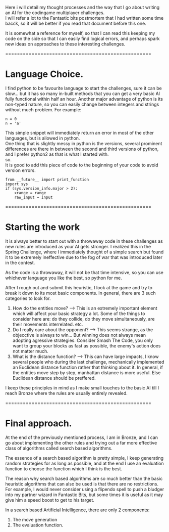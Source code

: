 Here i will detail my thought processes and the way that I go about writing an AI for the codingame multiplayer challenges.  
I will refer a lot to the Fantastic bits postmortem that I had written some time bacck, so it will be better if you read that document before this one.  
  
It is somewhat a reference for myself, so that I can read this keeping my code on the side so that I can easily find logical errors, and perhaps spark new ideas on approaches to these interesting challenges.  
  
==================================================  
  
Language Choice. 
==================================================  
  
I find python to be favourite language to start the challenges, sure it can be slow... but it has so many in-built methods that you can get a very basic AI fully functional within half an hour. Another major advantage of python is its non-typed nature, so you can easily change between integers and strings without much problem. For example:  
```
n = 0
n = 'a'
``` 
This simple snippet will immediately return an error in most of the other languages,  but is allowed in python.  
One thing that is slightly messy in python is the versions, several prominent differences are there in between the second and third versions of python, and I prefer python2 as that is what I started with.  
so.  
It is good to add this piece of code to the beginning of your code to avoid version errors. 
```
from __future__ import print_function  
import sys  
if (sys.version_info.major > 2):  
    xrange = range  
    raw_input = input  
```
==================================================  
  
Starting the work
==================================================  
  
It is always better to start out with a throwaway code in these challenges as new rules are introduced as your AI gets stronger. I realized this in the Spring Challenge, where I immediately thought of a simple search but found it to be extremely ineffective due to the fog of war that was introduced later in the contest.  
  
As the code is a throwaway, it will not be that time intensive, so you can use whichever language you like the best, so python for me.  
  
After I rough out and submit this heuristic, I look at the game and try to break it down to its most basic components. In general, there are 3 such categories to look for.  
1) How do the entities move? --> This is an extremely important element which will affect your basic strategy a lot. Some of the things to consider here are: do they collide, do they move simultaneously, are their movements interrelated. etc.  
2) Do I really care about the opponent? --> This seems strange, as the objecctive is always to win... But winning does not always mean adopting agressive strategies. Consider Smash The Code, you only want to group your blocks as fast as possible, the enemy's action does not matter much.  
3) What is the distance function? --> This can have large impacts, I know several people who during the last challenge, mechanically implemented an Euclidean distance function rather that thinking about it. In general, if the entities move step by step, manhattan distance is more useful. Else Euclidean distance should be preffered.  
  
I keep these principles in mind as I make small touches to the basic AI till I reach Bronze where the rules are usually entirely revealed.  
  
==================================================  
  
Final approach. 
==================================================   
  
At the end of the previously mentioned process, I am in Bronze, and I can go about implementing the other rules and trying out a far more effective class of algorithms called search based algorithms.  
  
The essence of a search based algorithm is pretty simple, I keep generating random strategies for as long as possible, and at the end I use an evaluation function to choose the function which I think is the best.  
  
The reason why search based algorithms are so much better than the basic heuristic algorithms that can also be used is that there are no restrictions. For example, I would never consider using a flipendo spell to push a bludger into my partner wizard in Fantastic Bits, but some times it is useful as it may give him a speed boost to get to his target.  
  
In a search based Artificial Intelligence, there are only 2 components:
1) The move generation  
2) The evaluation function.  








